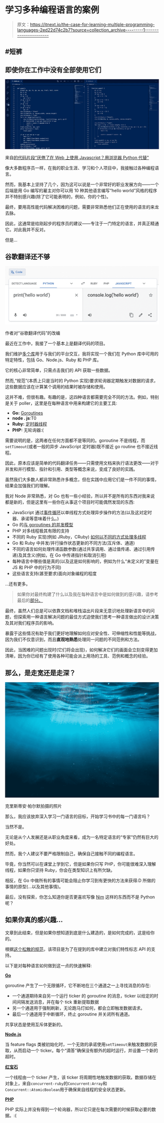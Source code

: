 # 学习多种编程语言的案例

> 原文：<https://itnext.io/the-case-for-learning-multiple-programming-languages-2ed22d74c2b7?source=collection_archive---------1----------------------->

## #短裤

## 即使你在工作中没有全部使用它们

![](img/adc7ac5ac81d1942ccbfa48d673a3a59.png)

来自[的代码片段“厌倦了在 Web 上使用 Javascript？用浏览器 Python 代替"](https://medium.com/swlh/sick-of-javascript-just-use-browser-python-4b9679efe08b?sk=40e664d45bfea34d35189c32cd5d0a51)

像大多数程序员一样，在我的职业生涯、学习和个人项目中，我接触过各种编程语言。

然而，我基本上坚持了几个，因为这可以说是一个非常好的职业发展方向——一个后端是用 Go 编写的雇主对你可以用 10 种其他语言编写“hello world”风格的程序并不特别感兴趣(除了它可能表明的，例如，你的个性)。

最终，要用高性能代码解决困难的问题，需要非常熟悉他们正在使用的语言的来龙去脉。

因此，这通常是给刚起步的程序员的建议——专注于一门特定的语言，并真正精通它。对此我并不反对。

但是…

## 谷歌翻译还不够

![](img/b3b3a51c0fd5ff05af4418a0be321703.png)

作者对“谷歌翻译代码”的改编

最近在工作中，我接了一个基本上是翻译代码的项目。

我们维护[多个库](https://posthog.com/docs/integrate/overview#libraries)用于与我们的平台交互，我将实现一个我们在 Python 库中可用的特定特性，包括 Go、Node.js、Ruby 和 PHP 库。

它的核心非常简单，只需点击我们的 API 获取一些数据。

然而,“规范”(本质上只是当时的 Python 实现)要求轮询器定期触发对数据的请求，这些数据应该在计算某个调用的结果时被存储和使用。

这并不难，但很有趣。有趣的是，这四种语言都需要完全不同的方法。例如，特别是关于 poller，这里是在每种语言中用来构建它的主要工具:

*   **Go:** [Goroutines](https://golangr.com/goroutines/)
*   **node . js**:T0
*   **Ruby:** [定时器线程](https://www.rubydoc.info/gems/concurrent-ruby/Concurrent/TimerTask)
*   **PHP:** 无轮询器:(

需要说明的是，这两者在任何方面都不是等同的。goroutine 不是线程，而`setTimeout`(或者一般的异步 JavaScript 定时器)既不接近 go routine 也不接近线程。

因此，原本应该是简单的代码翻译任务——只需使用文档来执行语法更改——对于并发和并行模型、指针和引用、类型等概念来说，变成了良好的实践。

虽然我们大多数人都非常熟悉许多概念，但在实践中应用它们是一件不同的事情，结果会加强我们的理解。

我对 Node 非常熟悉，对 Go 也有一些小经验，所以并不是所有的东西对我来说都是新的，但是这里有一些你在从事这个项目时可能偶然发现的东西:

*   JavaScript 通过[事件循环](https://nodejs.org/en/docs/guides/event-loop-timers-and-nexttick/)以单线程方式处理异步操作的方法(以及这对定时器、承诺等意味着什么。)
*   Go 的[与 goroutines 的并发模型](https://blog.golang.org/waza-talk#:~:text=If%20there's%20one%20thing%20most,it%20is%20designed%20for%20concurrency.&text=In%20programming%2C%20concurrency%20is%20the,lots%20of%20things%20at%20once.)
*   PHP 对多线程极其有限的支持
*   不同的 Ruby 实现(例如 JRuby，CRuby) [如何以不同的方式处理多线程](https://github.com/ruby-concurrency/concurrent-ruby/blob/0cca52290709d114f2b75c75021ef8a73879a274/lib/concurrent-ruby/concurrent/array.rb#L22)
*   Go 和 Ruby 中并发/并行操作状态更新的不同方法(互斥体、通道)
*   不同的语言如何处理传递函数参数(通过共享调用、通过值传递、通过引用传递)及其含义(例如，在 Go 中传递指针和取消引用)
*   每种语言中哪些值是真的(以及这是如何影响的，例如为什么“未定义的”变量在 JS 和 PHP 中的行为不同)
*   这些语言支持(甚至要求)面向对象编程的程度

…还有更多。

> 如果你对最终构建了什么以及我在每种语言中是如何做到的感兴趣，请参考最后的[部分。](#406f)

最终，虽然人们总是可以依靠文档和堆栈溢出片段来无意识地处理新语言中的问题，但探索用一种语言解决问题的最佳方式迫使我们思考一种语言做出的设计决策及其对我们程序员的影响。

暴露于这些情况有助于我们更好地理解如何应对安全性、可伸缩性和性能等挑战，因为我们不仅意识到，而且**直观地熟悉**处理同一问题的不同范例和方法。

因此，当困难的问题出现时(它们将会出现)，如何解决它们的画面会立刻变得更加清晰，因为你已经有了使用各种可能会派上用场的工具、范例和概念的经验。

## 那么，是走宽还是走深？

![](img/f73ddab28bd66ff277301755c9deb006.png)

克里斯蒂安·帕尔默拍摄的照片

那么，我应该放弃深入学习一门语言的目标，开始学习书中的每一门语言吗？

当然不是。

无论是从个人发展还是从职业角度来看，成为一名特定语言的“专家”仍然有巨大的好处。

然而，我个人建议不要严格限制自己，确保自己接触不同的编程语言。

毕竟，你当然可以在课堂上学到它，但是如果你只写 PHP，你可能很难深入理解线程，如果你只坚持 Ruby，你会在类型知识上有所欠缺。

相反，在 Go 中做所有的事情可能会阻止你学习到有更快的方法来获得:D 所做的事情的原型(…以及其他事情)。

最后，没有探索，你怎么知道你是否更喜欢写像 [Nim](https://betterprogramming.pub/a-python-substitute-i-tried-out-the-best-programming-language-youve-never-heard-of-9e29cd1893c0?source=friends_link&sk=61b12cfd6456f992013ba61e710efc72) 这样的东西而不是 Python 呢？

## 如果你真的感兴趣…

文章到此结束，但是如果你想知道到底是什么建造的，是如何完成的，这是给你的。

根据[这个松散的规范](https://posthog.com/handbook/engineering/feature-flags-spec)，该项目是为了在提到的库中建立对我们特性标志 API 的支持。

以下是对每种语言如何做到这一点的快速解释:

[**Go**](https://github.com/PostHog/posthog-go/pull/2)

goroutine 产生了一个无限循环，它不断地在三个通道之一上寻找消息的存在:

*   一个通道期待来自另一个运行 ticker 的 goroutine 的消息，ticker 以给定的时间间隔发送消息，并在每个 tick 重新提取数据
*   另一个通道用于强制刷新，无论跑马灯如何，都会立即触发数据请求。
*   最后一个通道用于中断循环，终止 goroutine 并关闭所有通道。

共享状态是使用互斥体更新的。

[**Node.js**](https://github.com/PostHog/posthog-node/pull/29)

当 feature flags 类被初始化时，一个无效的承诺使用`setTimeout`来触发数据的获取，从而启动一个 ticker。每个“滴答”确保没有额外的超时运行，并设置一个新的超时。

[**红宝石**](https://github.com/PostHog/posthog-ruby/pull/6)

一个线程由一个 ticker 产生，该 ticker 将周期性地触发数据的获取。数据存储在对象上，来自`concurrent-ruby`的`Concurrent:Array`和`Concurrent::AtomicBoolean`用于确保来自线程的安全状态更新。

[**PHP**](https://github.com/PostHog/posthog-php/pull/18)

PHP 实际上并没有得到一个轮询器，所以它只是在每次需要的时候获取必要的数据。:(